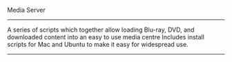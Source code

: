 Media Server

---

A series of scripts which together allow loading Blu-ray, DVD, and downloaded content into an easy to use media centre
Includes install scripts for Mac and Ubuntu to make it easy for widespread use.

---

